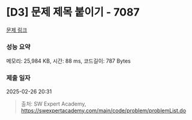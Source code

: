 # [D3] 문제 제목 붙이기 - 7087 

[문제 링크](https://swexpertacademy.com/main/code/problem/problemDetail.do?contestProbId=AWkIdD46A5EDFAXC) 

### 성능 요약

메모리: 25,984 KB, 시간: 88 ms, 코드길이: 787 Bytes

### 제출 일자

2025-02-26 20:31



> 출처: SW Expert Academy, https://swexpertacademy.com/main/code/problem/problemList.do